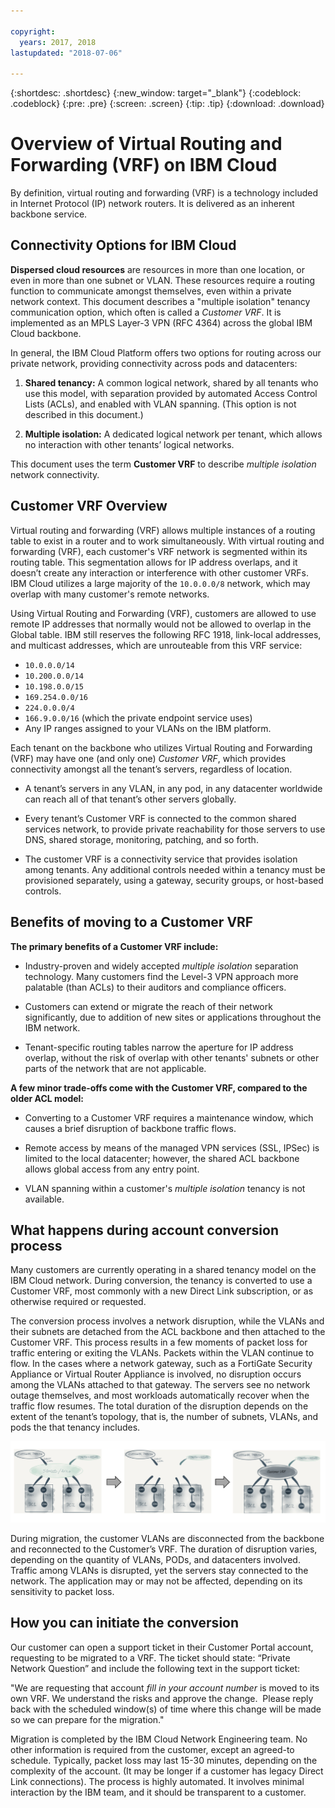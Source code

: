 ```yaml
---

copyright:
  years: 2017, 2018
lastupdated: "2018-07-06"

---
```


{:shortdesc: .shortdesc}
{:new_window: target="_blank"}
{:codeblock: .codeblock}
{:pre: .pre}
{:screen: .screen}
{:tip: .tip}
{:download: .download}

# Overview of Virtual Routing and Forwarding (VRF) on IBM Cloud

By definition, virtual routing and forwarding (VRF) is a technology included in Internet Protocol (IP) network routers. It is delivered as an inherent backbone service.

## Connectivity Options for IBM Cloud

**Dispersed cloud resources** are resources in more than one location, or even in more than one subnet or VLAN. These resources require a routing function to communicate amongst themselves, even within a private network context. This document describes a "multiple isolation" tenancy communication option, which often is called a _Customer VRF_. It is implemented as an MPLS Layer-3 VPN (RFC 4364) across the global IBM Cloud backbone.

In general, the IBM Cloud Platform offers two options for routing across our private network, providing connectivity across pods and datacenters: 

1. **Shared tenancy:** A common logical network, shared by all tenants who use this model, with separation provided by automated Access Control Lists (ACLs), and enabled with VLAN spanning. (This option is not described in this document.)

2. **Multiple isolation:** A dedicated logical network per tenant, which allows no interaction with other tenants’ logical networks.  

This document uses the term **Customer VRF** to describe _multiple isolation_ network connectivity.

## Customer VRF Overview

Virtual routing and forwarding (VRF) allows multiple instances of a routing table to exist in a router and to work simultaneously. With virtual routing and forwarding (VRF), each customer's VRF network is segmented within its routing table. This segmentation allows for IP address overlaps, and it doesn’t create any interaction or interference with other customer VRFs. IBM Cloud utilizes a large majority of the `10.0.0.0/8` network, which may overlap with many customer's remote networks. 

Using Virtual Routing and Forwarding (VRF), customers are allowed to use remote IP addresses that normally would not be allowed to overlap in the Global table. IBM still reserves the following RFC 1918, link-local addresses, and multicast addresses, which are unrouteable from this VRF service:

* `10.0.0.0/14` 
* `10.200.0.0/14` 
* `10.198.0.0/15` 
* `169.254.0.0/16` 
* `224.0.0.0/4` 
* `166.9.0.0/16` (which the private endpoint service uses)
* Any IP ranges assigned to your VLANs on the IBM platform.

Each tenant on the backbone who utilizes Virtual Routing and Forwarding (VRF) may have one (and only one) _Customer VRF_, which provides connectivity amongst all the tenant’s servers, regardless of location.  

* A tenant’s servers in any VLAN, in any pod, in any datacenter worldwide can reach all of that tenant’s other servers globally. 

* Every tenant’s Customer VRF is connected to the common shared services network, to provide private reachability for those servers to use DNS, shared storage, monitoring, patching, and so forth.

* The customer VRF is a connectivity service that provides isolation among tenants. Any additional controls needed within a tenancy must be provisioned separately, using a gateway, security groups, or host-based controls.

## Benefits of moving to a Customer VRF

**The primary benefits of a Customer VRF include:**

* Industry-proven and widely accepted _multiple isolation_ separation technology. Many customers find the Level-3 VPN approach more palatable (than ACLs) to their auditors and compliance officers.   

* Customers can extend or migrate the reach of their network significantly, due to addition of new sites or applications throughout the IBM network. 

* Tenant-specific routing tables narrow the aperture for IP address overlap, without the risk of overlap with other tenants' subnets or other parts of the network that are not applicable. 

**A few minor trade-offs come with the Customer VRF, compared to the older ACL model:**  

* Converting to a Customer VRF requires a maintenance window, which causes a brief disruption of backbone traffic flows.

* Remote access by means of the managed VPN services (SSL, IPSec) is limited to the local datacenter; however, the shared ACL backbone allows global access from any entry point.

* VLAN spanning within a customer's _multiple isolation_ tenancy is not available.

## What happens during account conversion process

Many customers are currently operating in a shared tenancy model on the IBM Cloud network. During conversion, the tenancy is converted to use a Customer VRF, most commonly with a new Direct Link subscription, or as otherwise required or requested.  

The conversion process involves a network disruption, while the VLANs and their subnets are detached from the ACL backbone and then attached to the Customer VRF. This process results in a few moments of packet loss for traffic entering or exiting the VLANs. Packets within the VLAN continue to flow. In the cases where a network gateway, such as a FortiGate Security Appliance or Virtual Router Appliance is involved, no disruption occurs among the VLANs attached to that gateway. The servers see no network outage themselves, and most workloads automatically recover when the traffic flow resumes. The total duration of the disruption depends on the extent of the tenant’s topology, that is, the number of subnets, VLANs, and pods the that tenancy includes.

![The conversion process](/images/vrf-on-ibm-cloud.png)

During migration, the customer VLANs are disconnected from the backbone and reconnected to the Customer’s VRF.  The duration of disruption varies, depending on the quantity of VLANs, PODs, and datacenters involved. Traffic among VLANs is disrupted, yet the servers stay connected to the network. The application may or may not be affected, depending on its sensitivity to packet loss.

## How you can initiate the conversion

Our customer can open a support ticket in their Customer Portal account, requesting to be migrated to a VRF. The ticket should state: “Private Network Question” and include the following text in the support ticket: 

"We are requesting that account _fill in your account number_ is moved to its own VRF. We understand the risks and approve the change.  Please reply back with the scheduled window(s) of time where this change will be made so we can prepare for the migration." 

Migration is completed by the IBM Cloud Network Engineering team. No other information is required from the customer, except  an agreed-to schedule. Typically, packet loss may last 15-30 minutes, depending on the complexity of the account. (It may be longer if a customer has legacy Direct Link connections). The process is highly automated. It involves minimal interaction by the IBM team, and it should be transparent to a customer.
